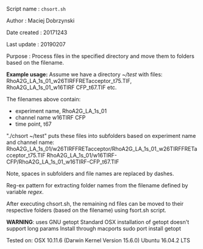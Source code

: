 Script name      : `chsort.sh`

Author           : Maciej Dobrzynski

Date created     : 20171243

Last update      : 20190207

Purpose          : Process files in the specified directory and move them to
				  folders based on the filename.

**Example usage:**
Assume we have a directory *~/test* with files: 
    RhoA2G_LA_1s_01_w26TIRFFRETacceptor_t75.TIF,
    RhoA2G_LA_1s_01_w16TIRF CFP_t67.TIF
    etc.

The filenames above contain:

 - experiment name, RhoA2G_LA_1s_01
 - channel name w16TIRF CFP
 - time point, t67
 
"./chsort ~/test" puts these files into subfolders based on experiment name and channel name:
   RhoA2G_LA_1s_01/w26TIRFFRETacceptor/RhoA2G_LA_1s_01_w26TIRFFRETacceptor_t75.TIF
   RhoA2G_LA_1s_01/w16TIRF-CFP/RhoA2G_LA_1s_01_w16TIRF-CFP_t67.TIF
  
Note, spaces in subfolders and file names are replaced by dashes.
 
Reg-ex pattern for extracting folder names from the filename defined by variable *regex*.

After executing chsort.sh, the remaining nd files can be moved to their respective folders 
(based on the filename) using fsort.sh script.
 
**WARNING**: uses GNU getopt
Standard OSX installation of getopt doesn't support long params
Install through macports
sudo port install getopt

Tested on:
OSX 10.11.6 (Darwin Kernel Version 15.6.0)
Ubuntu 16.04.2 LTS
